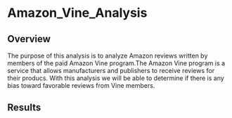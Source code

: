 # Amazon_Vine_Analysis

## Overview

The purpose of this analysis is to analyze Amazon reviews written by members of the paid Amazon Vine program.The Amazon Vine program is a service that allows manufacturers and publishers to receive reviews for their producs. With this analysis we will be able to determine if there is any bias toward favorable reviews from Vine members.

## Results

